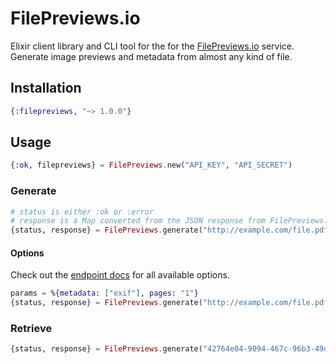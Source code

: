 # FilePreviews.io

Elixir client library and CLI tool for the for the [FilePreviews.io][filepreviews] service. Generate image previews and metadata from almost any kind of file.

## Installation

```elixir
{:filepreviews, "~> 1.0.0"}
```

## Usage

```elixir
{:ok, filepreviews} = FilePreviews.new("API_KEY", "API_SECRET")
```

### Generate

```elixir
# status is either :ok or :error
# response is a Map converted from the JSON response from FilePreviews.
{status, response} = FilePreviews.generate("http://example.com/file.pdf")
```

#### Options

Check out the [endpoint docs][endpoint_docs] for all available options.

```elixir
params = %{metadata: ["exif"], pages: "1"}
{status, response} = FilePreviews.generate("http://example.com/file.pdf", params)
```

### Retrieve

```elixir
{status, response} = FilePreviews.generate("42764e04-9094-467c-96b3-49d31ff4423d")
```

[filepreviews]: http://filepreviews.io
[endpoint_docs]: http://filepreviews.io/docs/endpoints.html
